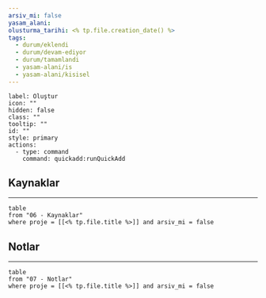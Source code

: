```yaml
---
arsiv_mi: false
yasam_alani: 
olusturma_tarihi: <% tp.file.creation_date() %>
tags:
  - durum/eklendi
  - durum/devam-ediyor
  - durum/tamamlandi
  - yasam-alani/is
  - yasam-alani/kisisel
---
```

```meta-bind-button
label: Oluştur
icon: ""
hidden: false
class: ""
tooltip: ""
id: ""
style: primary
actions:
  - type: command
    command: quickadd:runQuickAdd
```
## Kaynaklar
---
```dataview
table
from "06 - Kaynaklar"
where proje = [[<% tp.file.title %>]] and arsiv_mi = false
```
## Notlar
---
```dataview
table
from "07 - Notlar"
where proje = [[<% tp.file.title %>]] and arsiv_mi = false
```